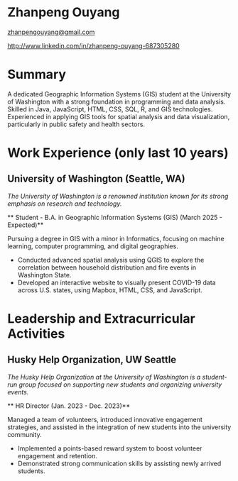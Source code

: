 # Zhanpeng Ouyang

zhanpengouyang@gmail.com

http://www.linkedin.com/in/zhanpeng-ouyang-687305280

# Summary

A dedicated Geographic Information Systems (GIS) student at the University of Washington with a strong foundation in programming and data analysis. Skilled in Java, JavaScript, HTML, CSS, SQL, R, and GIS technologies. Experienced in applying GIS tools for spatial analysis and data visualization, particularly in public safety and health sectors.

# Work Experience (only last 10 years)

## University of Washington (Seattle, WA)
*The University of Washington is a renowned institution known for its strong emphasis on research and technology.*

** Student - B.A. in Geographic Information Systems (GIS) (March 2025 - Expected)**

Pursuing a degree in GIS with a minor in Informatics, focusing on machine learning, computer programming, and digital geographies.

- Conducted advanced spatial analysis using QGIS to explore the correlation between household distribution and fire events in Washington State.
- Developed an interactive website to visually present COVID-19 data across U.S. states, using Mapbox, HTML, CSS, and JavaScript.

# Leadership and Extracurricular Activities

## Husky Help Organization, UW Seattle
*The Husky Help Organization at the University of Washington is a student-run group focused on supporting new students and organizing university events.*

** HR Director (Jan. 2023 - Dec. 2023)**

Managed a team of volunteers, introduced innovative engagement strategies, and assisted in the integration of new students into the university community.

- Implemented a points-based reward system to boost volunteer engagement and retention.
- Demonstrated strong communication skills by assisting newly arrived students.

[University of Washington]: http://www.washington.edu
